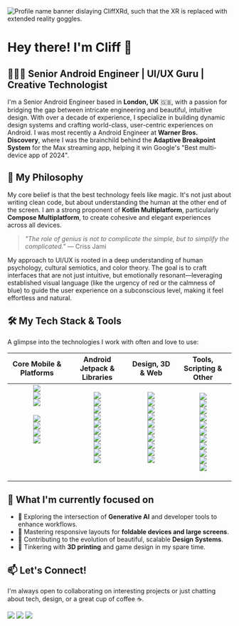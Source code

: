<picture>
  <source media="(prefers-color-scheme: dark)" srcset="https://github.com/user-attachments/assets/6f03ab33-df24-4066-a087-fc963e4245e9">
  <source media="(prefers-color-scheme: light)" srcset="https://github.com/user-attachments/assets/75bdbdb4-5467-4086-9273-9c897da67a23">
  <img alt="Profile name banner dislaying CliffXRd, such that the XR is replaced with extended reality goggles." src="https://user-images.githubusercontent.com/25423296/163456779-a8556205-d0a5-45e2-ac17-42d089e3c3f8.png">
</picture>

# Hey there! I'm Cliff 👋


## 👨🏼‍💻 Senior Android Engineer | UI/UX Guru | Creative Technologist

I'm a Senior Android Engineer based in **London, UK** 🇬🇧, with a passion for bridging the gap between intricate engineering and beautiful, intuitive design. With over a decade of experience, I specialize in building dynamic design systems and crafting world-class, user-centric experiences on Android. I was most recently a Android Engineer at **Warner Bros. Discovery**, where I was the brainchild behind the **Adaptive Breakpoint System** for the Max streaming app, helping it win Google's "Best multi-device app of 2024".



## 🚀 My Philosophy

My core belief is that the best technology feels like magic. It's not just about writing clean code, but about understanding the human at the other end of the screen. I am a strong proponent of **Kotlin Multiplatform**, particularly **Compose Multiplatform**, to create cohesive and elegant experiences across all devices.

> *"The role of genius is not to complicate the simple, but to simplify the complicated."*
> — Criss Jami

My approach to UI/UX is rooted in a deep understanding of human psychology, cultural semiotics, and color theory. The goal is to craft interfaces that are not just intuitive, but emotionally resonant—leveraging established visual language (like the urgency of red or the calmness of blue) to guide the user experience on a subconscious level, making it feel effortless and natural.


## 🛠️ My Tech Stack & Tools

A glimpse into the technologies I work with often and love to use:

<table>
  <thead>
    <tr>
      <th align="center">Core Mobile & Platforms</th>
      <th align="center">Android Jetpack & Libraries</th>
      <th align="center">Design, 3D & Web</th>
      <th align="center">Tools, Scripting & Other</th>
    </tr>
  </thead>
  <tbody>
    <tr>
      <td align="center">
        <img src="https://img.shields.io/badge/Android-A4C639?style=for-the-badge&logo=android&logoColor=white" /> <br/>
        <img src="https://img.shields.io/badge/kotlin-%237F52FF.svg?style=for-the-badge&logo=kotlin&logoColor=white" /> <br/>
        <img src="https://img.shields.io/badge/Jetpack%20Compose-4285F4?style=for-the-badge&logo=jetpackcompose&logoColor=white" /> <br/>
        <br/>
        <img src="https://img.shields.io/badge/Flutter-%2302569B.svg?style=for-the-badge&logo=Flutter&logoColor=white" /> <br/>
        <img src="https://img.shields.io/badge/dart-%230175C2.svg?style=for-the-badge&logo=dart&logoColor=white" /> <br/>
        <img src="https://img.shields.io/badge/java-%23ED8B00.svg?style=for-the-badge&logo=openjdk&logoColor=white" /> <br/>
        <img src="https://img.shields.io/badge/swift-F54A2A?style=for-the-badge&logo=swift&logoColor=white" /> <br/>
        <br/>
        <br/>
        <br/>
        <br/>
      </td>
      <td align="center">
        <img src="https://img.shields.io/badge/WorkManager-E91E63?style=for-the-badge&logo=android&logoColor=white" /> <br/>
        <img src="https://img.shields.io/badge/Retrofit-E91E63?style=for-the-badge&logo=square&logoColor=white" /> <br/>
        <img src="https://img.shields.io/badge/LiveData-FFCA28?style=for-the-badge&logo=android&logoColor=white" /> <br/>
        <img src="https://img.shields.io/badge/DataBinding-3DDC84?style=for-the-badge&logo=android&logoColor=white" /> <br/>
        <img src="https://img.shields.io/badge/Paging-4CAF50?style=for-the-badge&logo=android&logoColor=white" /> <br/>
        <img src="https://img.shields.io/badge/Hilt-007396?style=for-the-badge&logo=dagger&logoColor=white" /> <br/>
        <img src="https://img.shields.io/badge/ViewModels-4285F4?style=for-the-badge&logo=android&logoColor=white" /> <br/>
        <img src="https://img.shields.io/badge/Navigation-584CF8?style=for-the-badge&logo=android&logoColor=white" /> <br/>
        <img src="https://img.shields.io/badge/Room-7F52FF?style=for-the-badge&logo=android&logoColor=white" /> <br/>
        <img src="https://img.shields.io/badge/Realm-39477F?style=for-the-badge&logo=realm&logoColor=white" /> <br/>
        <br/>
      </td>
      <td align="center">
        <img src="https://img.shields.io/badge/WebGL-990000?logo=webgl&logoColor=white&style=for-the-badge" /> <br/>
        <img src="https://img.shields.io/badge/Figma-F24E1E?style=for-the-badge&logo=figma&logoColor=white" /> <br/>
        <img src="https://img.shields.io/badge/html5-%23E34F26.svg?style=for-the-badge&logo=html5&logoColor=white" /> <br/>
        <img src="https://img.shields.io/badge/blender-%23F5792A.svg?style=for-the-badge&logo=blender&logoColor=white" /> <br/>
        <img src="https://img.shields.io/badge/Illustrator-FF9A00?style=for-the-badge&logo=Adobe%20Illustrator&logoColor=black" /> <br/>
        <img src="https://img.shields.io/badge/javascript-%23323330.svg?style=for-the-badge&logo=javascript&logoColor=%23F7DF1E" /> <br/>
        <img src="https://img.shields.io/badge/css3-%231572B6.svg?style=for-the-badge&logo=css3&logoColor=white" /> <br/>
        <img src="https://img.shields.io/badge/typescript-%23007ACC.svg?style=for-the-badge&logo=typescript&logoColor=white" /> <br/>
        <img src="https://img.shields.io/badge/Photoshop-31A8FF?style=for-the-badge&logo=Adobe%20Photoshop&logoColor=black" /> <br/>
        <img src="https://img.shields.io/badge/threejs-black?style=for-the-badge&logo=three.js&logoColor=white" /> <br/>
        <br/>
      </td>
      <td align="center">
        <img src="https://img.shields.io/badge/Git-F05032?style=for-the-badge&logo=git&logoColor=white" /> <br/>
        <img src="https://img.shields.io/badge/python-3670A0?style=for-the-badge&logo=python&logoColor=ffdd54" /> <br/>
        <img src="https://img.shields.io/badge/Gradle-02303A?style=for-the-badge&logo=gradle&logoColor=white" /> <br/>
        <img src="https://img.shields.io/badge/Android%20Studio-3DDC84?style=for-the-badge&logo=android-studio&logoColor=white" /> <br/>
        <img src="https://img.shields.io/badge/Jira-0052CC?style=for-the-badge&logo=jira&logoColor=white" /> <br/>
        <img src="https://img.shields.io/badge/Firebase-FFCA28?style=for-the-badge&logo=firebase&logoColor=white" /> <br/>
        <img src="https://img.shields.io/badge/lua-%232C2D72.svg?style=for-the-badge&logo=lua&logoColor=white" /> <br/>
        <img src="https://img.shields.io/badge/Unity-100000?style=for-the-badge&logo=unity&logoColor=white" /> <br/>
        <img src="https://img.shields.io/badge/GitHub-181717?style=for-the-badge&logo=github&logoColor=white" /> <br/>
        <img src="https://img.shields.io/badge/markdown-%23000000.svg?style=for-the-badge&logo=markdown&logoColor=white" /> <br/>
        <img src="https://img.shields.io/badge/yaml-%23ffffff.svg?style=for-the-badge&logo=yaml&logoColor=151515" /> <br/>
      </td>
    </tr>
  </tbody>
</table>


## 🌱 What I'm currently focused on

-   🚀 Exploring the intersection of **Generative AI** and developer tools to enhance workflows.
-   📱 Mastering responsive layouts for **foldable devices and large screens**.
-   🎨 Contributing to the evolution of beautiful, scalable **Design Systems**.
-   🤖 Tinkering with **3D printing** and game design in my spare time.


## 📫 Let's Connect!

I'm always open to collaborating on interesting projects or just chatting about tech, design, or a great cup of coffee ☕.

[<img src="https://img.shields.io/badge/Career%20Portfolio-cliff.bio-ff69b4?style=for-the-badge&logo=ionic&logoColor=white" />](https://cliff.bio) 
[<img src="https://img.shields.io/badge/Book%20a%20Virtual%20Coffee -cliff.coffee-fff600?style=for-the-badge&logo=buymeacoffee&logoColor=white" />](https://cliff.coffee) 
[<img src="https://img.shields.io/badge/Chat%20With%20Me-cliff.chat-0084ff?style=for-the-badge&logo=messenger&logoColor=white" />](https://cliff.chat)
